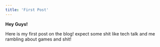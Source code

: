 ```yaml
---
title: 'First Post'
---
```


**Hey Guys!**

Here is my first post on the blog! expect some shit like tech talk and me rambling about games and shit!